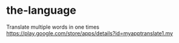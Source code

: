 # the-language
Translate multiple words in one times
https://play.google.com/store/apps/details?id=myapptranslate1.my
